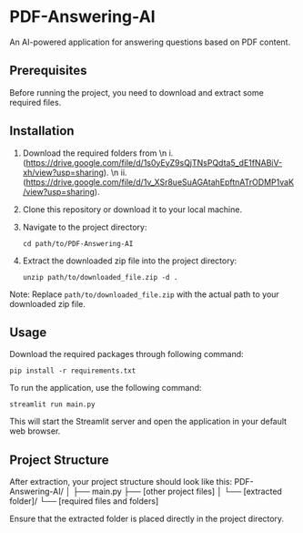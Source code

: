 # PDF-Answering-AI

An AI-powered application for answering questions based on PDF content.

## Prerequisites

Before running the project, you need to download and extract some required files.

## Installation

1. Download the required folders from \n
   i. (https://drive.google.com/file/d/1s0yEyZ9sQjTNsPQdta5_dE1fNABiV-xh/view?usp=sharing). \n
   ii. (https://drive.google.com/file/d/1v_XSr8ueSuAGAtahEpftnATrODMP1vaK/view?usp=sharing).

3. Clone this repository or download it to your local machine.

4. Navigate to the project directory:
   ```
   cd path/to/PDF-Answering-AI
   ```


5. Extract the downloaded zip file into the project directory:
   ```
   unzip path/to/downloaded_file.zip -d .
   ```
Note: Replace `path/to/downloaded_file.zip` with the actual path to your downloaded zip file.

## Usage
Download the required packages through following command:
```
pip install -r requirements.txt
```

To run the application, use the following command: 
```
streamlit run main.py
```


This will start the Streamlit server and open the application in your default web browser.

## Project Structure

After extraction, your project structure should look like this:
PDF-Answering-AI/
│
├── main.py
├── [other project files]
│
└── [extracted folder]/
└── [required files and folders]

Ensure that the extracted folder is placed directly in the project directory.

  
